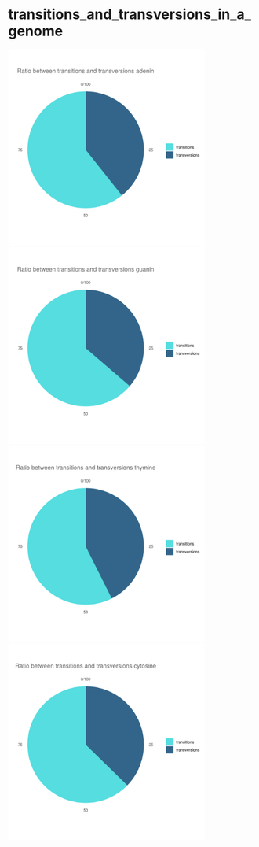 # transitions_and_transversions_in_a_genome

<img src="https://github.com/lavakin/transitions_and_transversions_in_a_genome/blob/main/charts/adenin.png" alt="adenine" width="400"/>
<img src="https://github.com/lavakin/transitions_and_transversions_in_a_genome/blob/main/charts/guanin.png" alt="guanine" width="400"/>
<img src="https://github.com/lavakin/transitions_and_transversions_in_a_genome/blob/main/charts/thymine.png" alt="thymine" width="400"/>
<img src="https://github.com/lavakin/transitions_and_transversions_in_a_genome/blob/main/charts/cytosine.png" alt="cytosine" width="400"/>
